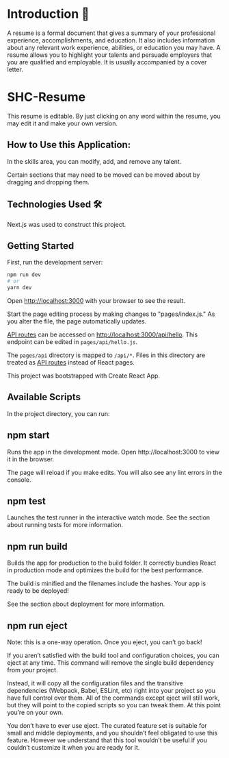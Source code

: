 # Introduction 👋

A resume is a formal document that gives a summary of your professional experience, accomplishments, and education. It also includes information about any relevant work experience, abilities, or education you may have. A resume allows you to highlight your talents and persuade employers that you are qualified and employable. It is usually accompanied by a cover letter.

# SHC-Resume
This resume is editable. By just clicking on any word within the resume, you may edit it and make your own version.

## How to Use this Application:
In the skills area, you can modify, add, and remove any talent.

Certain sections that may need to be moved can be moved about by dragging and dropping them.

## Technologies Used 🛠️

Next.js was used to construct this project.

## Getting Started

First, run the development server:

```bash
npm run dev
# or
yarn dev
```

Open [http://localhost:3000](http://localhost:3000) with your browser to see the result.

Start the page editing process by making changes to "pages/index.js." As you alter the file, the page automatically updates.

[API routes](https://nextjs.org/docs/api-routes/introduction) can be accessed on [http://localhost:3000/api/hello](http://localhost:3000/api/hello). This endpoint can be edited in `pages/api/hello.js`.

The `pages/api` directory is mapped to `/api/*`. Files in this directory are treated as [API routes](https://nextjs.org/docs/api-routes/introduction) instead of React pages.


This project was bootstrapped with Create React App.

## Available Scripts
In the project directory, you can run:

## npm start
Runs the app in the development mode.
Open http://localhost:3000 to view it in the browser.

The page will reload if you make edits.
You will also see any lint errors in the console.

## npm test
Launches the test runner in the interactive watch mode.
See the section about running tests for more information.

## npm run build
Builds the app for production to the build folder.
It correctly bundles React in production mode and optimizes the build for the best performance.

The build is minified and the filenames include the hashes.
Your app is ready to be deployed!

See the section about deployment for more information.

## npm run eject
Note: this is a one-way operation. Once you eject, you can’t go back!

If you aren’t satisfied with the build tool and configuration choices, you can eject at any time. This command will remove the single build dependency from your project.

Instead, it will copy all the configuration files and the transitive dependencies (Webpack, Babel, ESLint, etc) right into your project so you have full control over them. All of the commands except eject will still work, but they will point to the copied scripts so you can tweak them. At this point you’re on your own.

You don’t have to ever use eject. The curated feature set is suitable for small and middle deployments, and you shouldn’t feel obligated to use this feature. However we understand that this tool wouldn’t be useful if you couldn’t customize it when you are ready for it.



